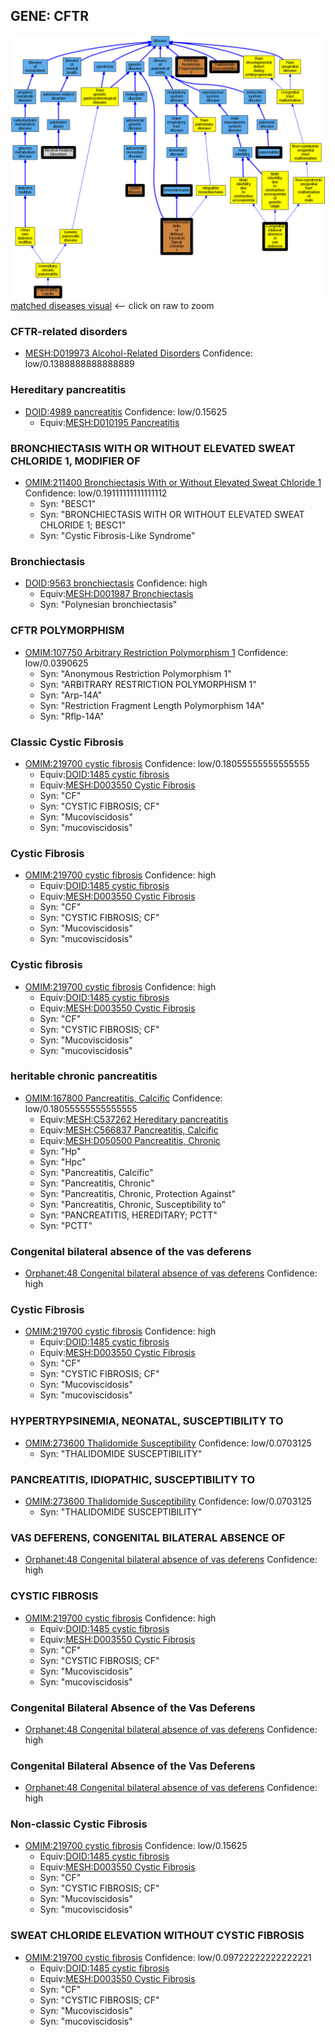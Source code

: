 
## GENE: CFTR

![image](CFTR.png)
[matched diseases visual](CFTR.png)  <-- click on raw to zoom


### CFTR-related disorders
 * [MESH:D019973 Alcohol-Related Disorders](http://beta.monarchinitiative.org/disease/MESH:D019973) Confidence: low/0.1388888888888889

### Hereditary pancreatitis
 * [DOID:4989 pancreatitis](http://beta.monarchinitiative.org/disease/DOID:4989) Confidence: low/0.15625
    * Equiv:[MESH:D010195 Pancreatitis](http://beta.monarchinitiative.org/disease/MESH:D010195)

### BRONCHIECTASIS WITH OR WITHOUT ELEVATED SWEAT CHLORIDE 1, MODIFIER OF
 * [OMIM:211400 Bronchiectasis With or Without Elevated Sweat Chloride 1](http://beta.monarchinitiative.org/disease/OMIM:211400) Confidence: low/0.19111111111111112
    * Syn: "BESC1"
    * Syn: "BRONCHIECTASIS WITH OR WITHOUT ELEVATED SWEAT CHLORIDE 1; BESC1"
    * Syn: "Cystic Fibrosis-Like Syndrome"

### Bronchiectasis
 * [DOID:9563 bronchiectasis](http://beta.monarchinitiative.org/disease/DOID:9563) Confidence: high
    * Equiv:[MESH:D001987 Bronchiectasis](http://beta.monarchinitiative.org/disease/MESH:D001987)
    * Syn: "Polynesian bronchiectasis"

### CFTR POLYMORPHISM
 * [OMIM:107750 Arbitrary Restriction Polymorphism 1](http://beta.monarchinitiative.org/disease/OMIM:107750) Confidence: low/0.0390625
    * Syn: "Anonymous Restriction Polymorphism 1"
    * Syn: "ARBITRARY RESTRICTION POLYMORPHISM 1"
    * Syn: "Arp-14A"
    * Syn: "Restriction Fragment Length Polymorphism 14A"
    * Syn: "Rflp-14A"

### Classic Cystic Fibrosis
 * [OMIM:219700 cystic fibrosis](http://beta.monarchinitiative.org/disease/OMIM:219700) Confidence: low/0.18055555555555555
    * Equiv:[DOID:1485 cystic fibrosis](http://beta.monarchinitiative.org/disease/DOID:1485)
    * Equiv:[MESH:D003550 Cystic Fibrosis](http://beta.monarchinitiative.org/disease/MESH:D003550)
    * Syn: "CF"
    * Syn: "CYSTIC FIBROSIS; CF"
    * Syn: "Mucoviscidosis"
    * Syn: "mucoviscidosis"

### Cystic Fibrosis
 * [OMIM:219700 cystic fibrosis](http://beta.monarchinitiative.org/disease/OMIM:219700) Confidence: high
    * Equiv:[DOID:1485 cystic fibrosis](http://beta.monarchinitiative.org/disease/DOID:1485)
    * Equiv:[MESH:D003550 Cystic Fibrosis](http://beta.monarchinitiative.org/disease/MESH:D003550)
    * Syn: "CF"
    * Syn: "CYSTIC FIBROSIS; CF"
    * Syn: "Mucoviscidosis"
    * Syn: "mucoviscidosis"

### Cystic fibrosis
 * [OMIM:219700 cystic fibrosis](http://beta.monarchinitiative.org/disease/OMIM:219700) Confidence: high
    * Equiv:[DOID:1485 cystic fibrosis](http://beta.monarchinitiative.org/disease/DOID:1485)
    * Equiv:[MESH:D003550 Cystic Fibrosis](http://beta.monarchinitiative.org/disease/MESH:D003550)
    * Syn: "CF"
    * Syn: "CYSTIC FIBROSIS; CF"
    * Syn: "Mucoviscidosis"
    * Syn: "mucoviscidosis"

### heritable chronic pancreatitis
 * [OMIM:167800 Pancreatitis, Calcific](http://beta.monarchinitiative.org/disease/OMIM:167800) Confidence: low/0.18055555555555555
    * Equiv:[MESH:C537262 Hereditary pancreatitis](http://beta.monarchinitiative.org/disease/MESH:C537262)
    * Equiv:[MESH:C566837 Pancreatitis, Calcific](http://beta.monarchinitiative.org/disease/MESH:C566837)
    * Equiv:[MESH:D050500 Pancreatitis, Chronic](http://beta.monarchinitiative.org/disease/MESH:D050500)
    * Syn: "Hp"
    * Syn: "Hpc"
    * Syn: "Pancreatitis, Calcific"
    * Syn: "Pancreatitis, Chronic"
    * Syn: "Pancreatitis, Chronic, Protection Against"
    * Syn: "Pancreatitis, Chronic, Susceptibility to"
    * Syn: "PANCREATITIS, HEREDITARY; PCTT"
    * Syn: "PCTT"

### Congenital bilateral absence of the vas deferens
 * [Orphanet:48 Congenital bilateral absence of vas deferens](http://beta.monarchinitiative.org/disease/Orphanet:48) Confidence: high

### Cystic Fibrosis
 * [OMIM:219700 cystic fibrosis](http://beta.monarchinitiative.org/disease/OMIM:219700) Confidence: high
    * Equiv:[DOID:1485 cystic fibrosis](http://beta.monarchinitiative.org/disease/DOID:1485)
    * Equiv:[MESH:D003550 Cystic Fibrosis](http://beta.monarchinitiative.org/disease/MESH:D003550)
    * Syn: "CF"
    * Syn: "CYSTIC FIBROSIS; CF"
    * Syn: "Mucoviscidosis"
    * Syn: "mucoviscidosis"

### HYPERTRYPSINEMIA, NEONATAL, SUSCEPTIBILITY TO
 * [OMIM:273600 Thalidomide Susceptibility](http://beta.monarchinitiative.org/disease/OMIM:273600) Confidence: low/0.0703125
    * Syn: "THALIDOMIDE SUSCEPTIBILITY"

### PANCREATITIS, IDIOPATHIC, SUSCEPTIBILITY TO
 * [OMIM:273600 Thalidomide Susceptibility](http://beta.monarchinitiative.org/disease/OMIM:273600) Confidence: low/0.0703125
    * Syn: "THALIDOMIDE SUSCEPTIBILITY"

### VAS DEFERENS, CONGENITAL BILATERAL ABSENCE OF
 * [Orphanet:48 Congenital bilateral absence of vas deferens](http://beta.monarchinitiative.org/disease/Orphanet:48) Confidence: high

### CYSTIC FIBROSIS
 * [OMIM:219700 cystic fibrosis](http://beta.monarchinitiative.org/disease/OMIM:219700) Confidence: high
    * Equiv:[DOID:1485 cystic fibrosis](http://beta.monarchinitiative.org/disease/DOID:1485)
    * Equiv:[MESH:D003550 Cystic Fibrosis](http://beta.monarchinitiative.org/disease/MESH:D003550)
    * Syn: "CF"
    * Syn: "CYSTIC FIBROSIS; CF"
    * Syn: "Mucoviscidosis"
    * Syn: "mucoviscidosis"

### Congenital Bilateral Absence of the Vas Deferens
 * [Orphanet:48 Congenital bilateral absence of vas deferens](http://beta.monarchinitiative.org/disease/Orphanet:48) Confidence: high

### Congenital Bilateral Absence of the Vas Deferens
 * [Orphanet:48 Congenital bilateral absence of vas deferens](http://beta.monarchinitiative.org/disease/Orphanet:48) Confidence: high

### Non-classic Cystic Fibrosis
 * [OMIM:219700 cystic fibrosis](http://beta.monarchinitiative.org/disease/OMIM:219700) Confidence: low/0.15625
    * Equiv:[DOID:1485 cystic fibrosis](http://beta.monarchinitiative.org/disease/DOID:1485)
    * Equiv:[MESH:D003550 Cystic Fibrosis](http://beta.monarchinitiative.org/disease/MESH:D003550)
    * Syn: "CF"
    * Syn: "CYSTIC FIBROSIS; CF"
    * Syn: "Mucoviscidosis"
    * Syn: "mucoviscidosis"

### SWEAT CHLORIDE ELEVATION WITHOUT CYSTIC FIBROSIS
 * [OMIM:219700 cystic fibrosis](http://beta.monarchinitiative.org/disease/OMIM:219700) Confidence: low/0.09722222222222221
    * Equiv:[DOID:1485 cystic fibrosis](http://beta.monarchinitiative.org/disease/DOID:1485)
    * Equiv:[MESH:D003550 Cystic Fibrosis](http://beta.monarchinitiative.org/disease/MESH:D003550)
    * Syn: "CF"
    * Syn: "CYSTIC FIBROSIS; CF"
    * Syn: "Mucoviscidosis"
    * Syn: "mucoviscidosis"
